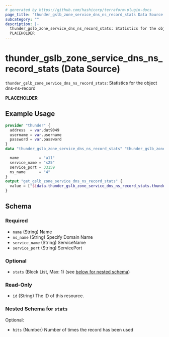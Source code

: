 ```yaml
---
# generated by https://github.com/hashicorp/terraform-plugin-docs
page_title: "thunder_gslb_zone_service_dns_ns_record_stats Data Source - terraform-provider-thunder"
subcategory: ""
description: |-
  thunder_gslb_zone_service_dns_ns_record_stats: Statistics for the object dns-ns-record
  PLACEHOLDER
---
```


# thunder_gslb_zone_service_dns_ns_record_stats (Data Source)

`thunder_gslb_zone_service_dns_ns_record_stats`: Statistics for the object dns-ns-record

__PLACEHOLDER__

## Example Usage

```terraform
provider "thunder" {
  address  = var.dut9049
  username = var.username
  password = var.password
}
data "thunder_gslb_zone_service_dns_ns_record_stats" "thunder_gslb_zone_service_dns_ns_record_stats" {

  name         = "a11"
  service_name = "s25"
  service_port = 33159
  ns_name      = "4"
}
output "get_gslb_zone_service_dns_ns_record_stats" {
  value = ["${data.thunder_gslb_zone_service_dns_ns_record_stats.thunder_gslb_zone_service_dns_ns_record_stats}"]
}
```

<!-- schema generated by tfplugindocs -->
## Schema

### Required

- `name` (String) Name
- `ns_name` (String) Specify Domain Name
- `service_name` (String) ServiceName
- `service_port` (String) ServicePort

### Optional

- `stats` (Block List, Max: 1) (see [below for nested schema](#nestedblock--stats))

### Read-Only

- `id` (String) The ID of this resource.

<a id="nestedblock--stats"></a>
### Nested Schema for `stats`

Optional:

- `hits` (Number) Number of times the record has been used


